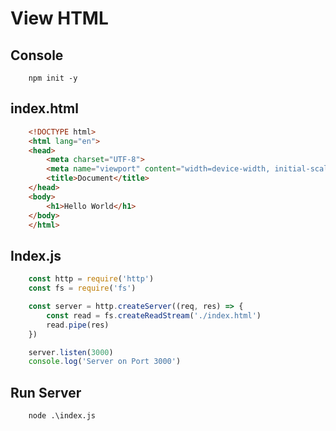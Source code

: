 # View HTML

## Console
```
    npm init -y
```

## index.html
```html
    <!DOCTYPE html>
    <html lang="en">
    <head>
        <meta charset="UTF-8">
        <meta name="viewport" content="width=device-width, initial-scale=1.0">
        <title>Document</title>
    </head>
    <body>
        <h1>Hello World</h1>
    </body>
    </html>
```

## Index.js
```javascript
    const http = require('http')
    const fs = require('fs')

    const server = http.createServer((req, res) => {
        const read = fs.createReadStream('./index.html')
        read.pipe(res)
    })

    server.listen(3000)
    console.log('Server on Port 3000')
```

## Run Server
```console
    node .\index.js
```